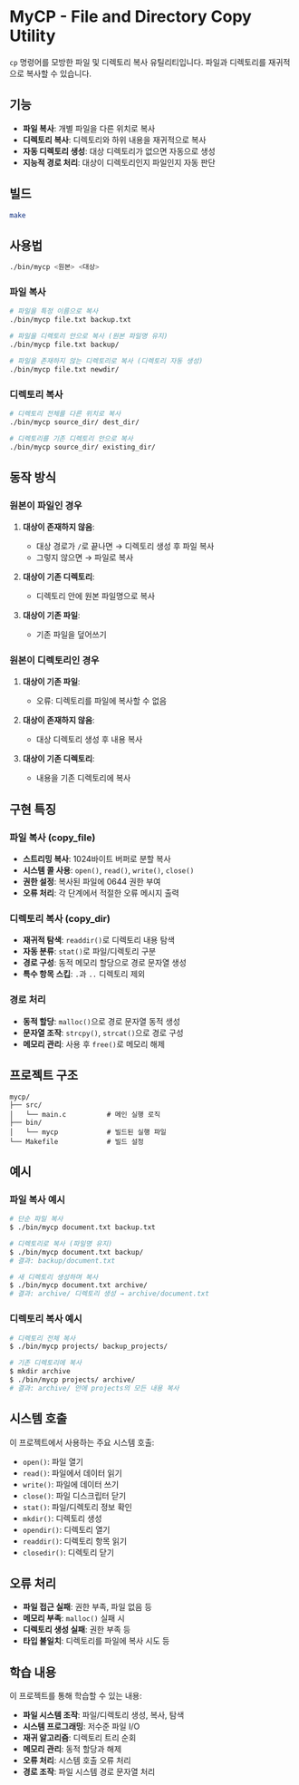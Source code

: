 # MyCP - File and Directory Copy Utility

`cp` 명령어를 모방한 파일 및 디렉토리 복사 유틸리티입니다. 파일과 디렉토리를 재귀적으로 복사할 수 있습니다.

## 기능

- **파일 복사**: 개별 파일을 다른 위치로 복사
- **디렉토리 복사**: 디렉토리와 하위 내용을 재귀적으로 복사
- **자동 디렉토리 생성**: 대상 디렉토리가 없으면 자동으로 생성
- **지능적 경로 처리**: 대상이 디렉토리인지 파일인지 자동 판단

## 빌드

```bash
make
```

## 사용법

```bash
./bin/mycp <원본> <대상>
```

### 파일 복사

```bash
# 파일을 특정 이름으로 복사
./bin/mycp file.txt backup.txt

# 파일을 디렉토리 안으로 복사 (원본 파일명 유지)
./bin/mycp file.txt backup/

# 파일을 존재하지 않는 디렉토리로 복사 (디렉토리 자동 생성)
./bin/mycp file.txt newdir/
```

### 디렉토리 복사

```bash
# 디렉토리 전체를 다른 위치로 복사
./bin/mycp source_dir/ dest_dir/

# 디렉토리를 기존 디렉토리 안으로 복사
./bin/mycp source_dir/ existing_dir/
```

## 동작 방식

### 원본이 파일인 경우

1. **대상이 존재하지 않음**:
   - 대상 경로가 `/`로 끝나면 → 디렉토리 생성 후 파일 복사
   - 그렇지 않으면 → 파일로 복사

2. **대상이 기존 디렉토리**:
   - 디렉토리 안에 원본 파일명으로 복사

3. **대상이 기존 파일**:
   - 기존 파일을 덮어쓰기

### 원본이 디렉토리인 경우

1. **대상이 기존 파일**:
   - 오류: 디렉토리를 파일에 복사할 수 없음

2. **대상이 존재하지 않음**:
   - 대상 디렉토리 생성 후 내용 복사

3. **대상이 기존 디렉토리**:
   - 내용을 기존 디렉토리에 복사

## 구현 특징

### 파일 복사 (copy_file)
- **스트리밍 복사**: 1024바이트 버퍼로 분할 복사
- **시스템 콜 사용**: `open()`, `read()`, `write()`, `close()`
- **권한 설정**: 복사된 파일에 0644 권한 부여
- **오류 처리**: 각 단계에서 적절한 오류 메시지 출력

### 디렉토리 복사 (copy_dir)
- **재귀적 탐색**: `readdir()`로 디렉토리 내용 탐색
- **자동 분류**: `stat()`로 파일/디렉토리 구분
- **경로 구성**: 동적 메모리 할당으로 경로 문자열 생성
- **특수 항목 스킵**: `.`과 `..` 디렉토리 제외

### 경로 처리
- **동적 할당**: `malloc()`으로 경로 문자열 동적 생성
- **문자열 조작**: `strcpy()`, `strcat()`으로 경로 구성
- **메모리 관리**: 사용 후 `free()`로 메모리 해제

## 프로젝트 구조

```
mycp/
├── src/
│   └── main.c          # 메인 실행 로직
├── bin/
│   └── mycp            # 빌드된 실행 파일
└── Makefile            # 빌드 설정
```

## 예시

### 파일 복사 예시
```bash
# 단순 파일 복사
$ ./bin/mycp document.txt backup.txt

# 디렉토리로 복사 (파일명 유지)
$ ./bin/mycp document.txt backup/
# 결과: backup/document.txt

# 새 디렉토리 생성하며 복사
$ ./bin/mycp document.txt archive/
# 결과: archive/ 디렉토리 생성 → archive/document.txt
```

### 디렉토리 복사 예시
```bash
# 디렉토리 전체 복사
$ ./bin/mycp projects/ backup_projects/

# 기존 디렉토리에 복사
$ mkdir archive
$ ./bin/mycp projects/ archive/
# 결과: archive/ 안에 projects의 모든 내용 복사
```

## 시스템 호출

이 프로젝트에서 사용하는 주요 시스템 호출:

- `open()`: 파일 열기
- `read()`: 파일에서 데이터 읽기
- `write()`: 파일에 데이터 쓰기
- `close()`: 파일 디스크립터 닫기
- `stat()`: 파일/디렉토리 정보 확인
- `mkdir()`: 디렉토리 생성
- `opendir()`: 디렉토리 열기
- `readdir()`: 디렉토리 항목 읽기
- `closedir()`: 디렉토리 닫기

## 오류 처리

- **파일 접근 실패**: 권한 부족, 파일 없음 등
- **메모리 부족**: `malloc()` 실패 시
- **디렉토리 생성 실패**: 권한 부족 등
- **타입 불일치**: 디렉토리를 파일에 복사 시도 등

## 학습 내용

이 프로젝트를 통해 학습할 수 있는 내용:

- **파일 시스템 조작**: 파일/디렉토리 생성, 복사, 탐색
- **시스템 프로그래밍**: 저수준 파일 I/O
- **재귀 알고리즘**: 디렉토리 트리 순회
- **메모리 관리**: 동적 할당과 해제
- **오류 처리**: 시스템 호출 오류 처리
- **경로 조작**: 파일 시스템 경로 문자열 처리
